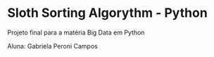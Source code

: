 # Sloth Sorting Algorythm - Python
Projeto final para a matéria Big Data em Python
<p>Aluna: Gabriela Peroni Campos</p>
